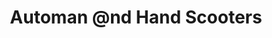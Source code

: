 ---
title: "Automan @nd Hand Scooters"
url: /pandalam/automan-atnd-hand-scooters/
shop: motorcycle
---